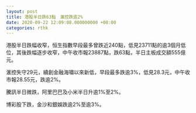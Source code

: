 ```yaml
---
layout: post
title: 港股半日跌63點　滙控跌逾2%
date: 2020-09-22 12:09:08.000000000 +08:00
categories: rthk
---
```


港股半日跌幅收窄，恒生指數早段最多曾跌近240點，低見23711點的逾3個月低位，其後跌幅逐步收窄，中午收市報23887點，跌63點，半日主板成交額555億元。

滙控失守29元，續創金融海嘯以來新低，早段最多跌逾3%，低見28.3元，中午收市報28.55元，跌逾2%。

騰訊半日微跌，阿里巴巴及小米半日升逾1%至2%。

博彩股下跌，金沙和銀娛跌逾2%至逾3%。
